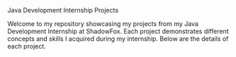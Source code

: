 Java Development Internship Projects

Welcome to my repository showcasing my projects from my Java Development Internship at ShadowFox. Each project demonstrates different concepts and skills I acquired during my internship. Below are the details of each project.



